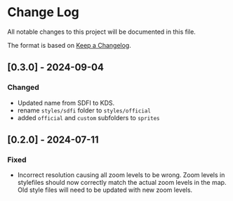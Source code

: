 # Change Log
All notable changes to this project will be documented in this file.
 
The format is based on [Keep a Changelog](http://keepachangelog.com/).

## [0.3.0] - 2024-09-04

### Changed

- Updated name from SDFI to KDS.
- rename `styles/sdfi` folder to `styles/official`
- added `official` and `custom` subfolders to `sprites`

## [0.2.0] - 2024-07-11

### Fixed

- Incorrect resolution causing all zoom levels to be wrong. Zoom levels in stylefiles should now correctly match the actual zoom levels in the map. Old style files will need to be updated with new zoom levels.
